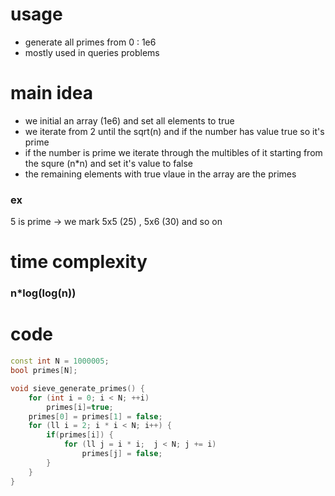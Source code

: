 # usage 
- generate all primes from 0 : 1e6
- mostly used in queries problems

# main idea
- we initial an array (1e6) and set all elements to true
- we iterate from 2 until the sqrt(n) and if the number has value true so it's prime
- if the number is prime we iterate through the multibles of it starting from the squre (n*n) and set it's value to false
- the remaining elements with true vlaue in the array are the primes 
  
### ex
5 is prime -> we mark 5x5 (25) , 5x6 (30) and so on

# time complexity
  ### n*log(log(n))

# code

```cpp
const int N = 1000005;
bool primes[N];

void sieve_generate_primes() {
    for (int i = 0; i < N; ++i)
        primes[i]=true;
    primes[0] = primes[1] = false;
    for (ll i = 2; i * i < N; i++) {
        if(primes[i]) {
            for (ll j = i * i;  j < N; j += i)
                primes[j] = false;
        }
    }
}
```
